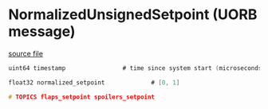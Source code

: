# NormalizedUnsignedSetpoint (UORB message)



[source file](https://github.com/PX4/PX4-Autopilot/blob/release/1.14/msg/NormalizedUnsignedSetpoint.msg)

```c
uint64 timestamp                # time since system start (microseconds)

float32 normalized_setpoint             # [0, 1]

# TOPICS flaps_setpoint spoilers_setpoint

```
